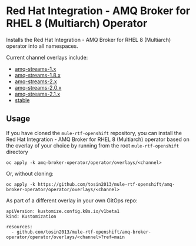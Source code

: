 # Red Hat Integration - AMQ Broker for RHEL 8 (Multiarch) Operator

Installs the Red Hat Integration - AMQ Broker for RHEL 8 (Multiarch) operator into all namespaces.

Current channel overlays include:
* [amq-streams-1.x](overlays/1.x)
* [amq-streams-1.8.x](overlays/1.8.x)
* [amq-streams-2.x](overlays/2.x)
* [amq-streams-2.0.x](overlays/2.x)
* [amq-streams-2.1.x](overlays/2.x)
* [stable](overlays/stable)

## Usage

If you have cloned the `mule-rtf-openshift` repository, you can install the Red Hat Integration - AMQ Broker for RHEL 8 (Multiarch) operator based on the overlay of your choice by running from the root `mule-rtf-openshift` directory

```
oc apply -k amq-broker-operator/operator/overlays/<channel>
```

Or, without cloning:

```
oc apply -k https://github.com/tosin2013/mule-rtf-openshift/amq-broker-operator/operator/overlays/<channel>
```

As part of a different overlay in your own GitOps repo:

```
apiVersion: kustomize.config.k8s.io/v1beta1
kind: Kustomization

resources:
  - github.com/tosin2013/mule-rtf-openshift/amq-broker-operator/operator/overlays/<channel>?ref=main
```